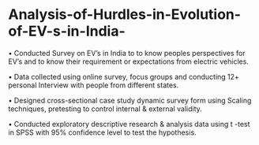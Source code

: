 # Analysis-of-Hurdles-in-Evolution-of-EV-s-in-India-
•	Conducted Survey on EV’s in India to to know peoples perspectives for EV’s and to know their requirement or expectations from electric vehicles.

•	Data collected using online survey, focus groups and conducting 12+ personal Interview with people from different states.

•	Designed cross-sectional case study dynamic survey form using Scaling techniques, pretesting to control internal & external validity.

•	Conducted exploratory descriptive research & analysis data using t -test in SPSS with 95% confidence level to test the hypothesis.
